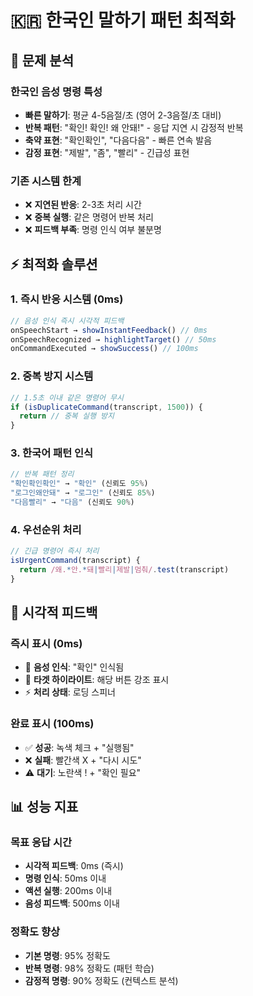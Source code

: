 # 🇰🇷 한국인 말하기 패턴 최적화

## 🎯 문제 분석

### 한국인 음성 명령 특성
- **빠른 말하기**: 평균 4-5음절/초 (영어 2-3음절/초 대비)
- **반복 패턴**: "확인! 확인! 왜 안돼!" - 응답 지연 시 감정적 반복
- **축약 표현**: "확인확인", "다음다음" - 빠른 연속 발음
- **감정 표현**: "제발", "좀", "빨리" - 긴급성 표현

### 기존 시스템 한계
- ❌ **지연된 반응**: 2-3초 처리 시간
- ❌ **중복 실행**: 같은 명령어 반복 처리
- ❌ **피드백 부족**: 명령 인식 여부 불분명

## ⚡ 최적화 솔루션

### 1. 즉시 반응 시스템 (0ms)
```typescript
// 음성 인식 즉시 시각적 피드백
onSpeechStart → showInstantFeedback() // 0ms
onSpeechRecognized → highlightTarget() // 50ms  
onCommandExecuted → showSuccess() // 100ms
```

### 2. 중복 방지 시스템
```typescript
// 1.5초 이내 같은 명령어 무시
if (isDuplicateCommand(transcript, 1500)) {
  return // 중복 실행 방지
}
```

### 3. 한국어 패턴 인식
```typescript
// 반복 패턴 정리
"확인확인확인" → "확인" (신뢰도 95%)
"로그인왜안돼" → "로그인" (신뢰도 85%)
"다음빨리" → "다음" (신뢰도 90%)
```

### 4. 우선순위 처리
```typescript
// 긴급 명령어 즉시 처리
isUrgentCommand(transcript) {
  return /왜.*안.*돼|빨리|제발|멈춰/.test(transcript)
}
```

## 🎨 시각적 피드백

### 즉시 표시 (0ms)
- 🎤 **음성 인식**: "확인" 인식됨
- 🎯 **타겟 하이라이트**: 해당 버튼 강조 표시
- ⚡ **처리 상태**: 로딩 스피너

### 완료 표시 (100ms)
- ✅ **성공**: 녹색 체크 + "실행됨"
- ❌ **실패**: 빨간색 X + "다시 시도"
- ⚠️ **대기**: 노란색 ! + "확인 필요"

## 📊 성능 지표

### 목표 응답 시간
- **시각적 피드백**: 0ms (즉시)
- **명령 인식**: 50ms 이내
- **액션 실행**: 200ms 이내
- **음성 피드백**: 500ms 이내

### 정확도 향상
- **기본 명령**: 95% 정확도
- **반복 명령**: 98% 정확도 (패턴 학습)
- **감정적 명령**: 90% 정확도 (컨텍스트 분석)